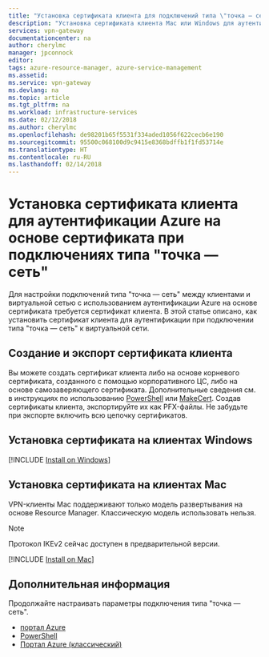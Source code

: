 ```yaml
---
title: "Установка сертификата клиента для подключений типа \"точка — сеть\" | Azure"
description: "Установка сертификата клиента Mac или Windows для аутентификации на основе сертификата для подключений типа \"точка — сеть\"."
services: vpn-gateway
documentationcenter: na
author: cherylmc
manager: jpconnock
editor: 
tags: azure-resource-manager, azure-service-management
ms.assetid: 
ms.service: vpn-gateway
ms.devlang: na
ms.topic: article
ms.tgt_pltfrm: na
ms.workload: infrastructure-services
ms.date: 02/12/2018
ms.author: cherylmc
ms.openlocfilehash: de98201b65f5531f334aded1056f622cecb6e190
ms.sourcegitcommit: 95500c068100d9c9415e8368bdffb1f1fd53714e
ms.translationtype: HT
ms.contentlocale: ru-RU
ms.lasthandoff: 02/14/2018
---
```

# <a name="install-a-client-certificate-for-point-to-site-azure-certificate-authentication-connections"></a>Установка сертификата клиента для аутентификации Azure на основе сертификата при подключениях типа "точка — сеть"

Для настройки подключений типа "точка — сеть" между клиентами и виртуальной сетью с использованием аутентификации Azure на основе сертификата требуется сертификат клиента. В этой статье описано, как установить сертификат клиента для аутентификации при подключении типа "точка — сеть" к виртуальной сети.

## <a name="generate"></a>Создание и экспорт сертификата клиента

Вы можете создать сертификат клиента либо на основе корневого сертификата, созданного с помощью корпоративного ЦС, либо на основе самозаверяющего сертификата. Дополнительные сведения см. в инструкциях по использованию [PowerShell](vpn-gateway-certificates-point-to-site.md) или [MakeCert](vpn-gateway-certificates-point-to-site-makecert.md). Создав сертификаты клиента, экспортируйте их как PFX-файлы. Не забудьте при экспорте включить всю цепочку сертификатов.

## <a name="installwin"></a>Установка сертификата на клиентах Windows

[!INCLUDE [Install on Windows](../../includes/vpn-gateway-certificates-install-client-cert-include.md)]

## <a name="installmac"></a>Установка сертификата на клиентах Mac

VPN-клиенты Mac поддерживают только модель развертывания на основе Resource Manager. Классическую модель использовать нельзя.

> [!NOTE]
>  Протокол IKEv2 сейчас доступен в предварительной версии.
>

[!INCLUDE [Install on Mac](../../includes/vpn-gateway-certificates-install-mac-client-cert-include.md)]

## <a name="next-steps"></a>Дополнительная информация

Продолжайте настраивать параметры подключения типа "точка — сеть".

* [портал Azure](vpn-gateway-howto-point-to-site-resource-manager-portal.md)
* [PowerShell](vpn-gateway-howto-point-to-site-rm-ps.md)
* [Портал Azure (классический)](vpn-gateway-howto-point-to-site-classic-azure-portal.md)